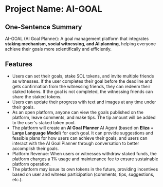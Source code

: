 # Project Name: AI-GOAL

## One-Sentence Summary

AI-GOAL (AI Goal Planner): A goal management platform that integrates **staking mechanism, social witnessing, and AI planning**, helping everyone achieve their goals more scientifically and efficiently.

## Features

- Users can set their goals, stake SOL tokens, and invite multiple friends as witnesses. If the user completes their goal before the deadline and gets confirmation from the witnessing friends, they can redeem their staked tokens. If the goal is not completed, the witnessing friends can share the staked tokens.
- Users can update their progress with text and images at any time under their goals.
- As an open platform, anyone can view the goals published on the platform, leave comments, and make tips. The tip amount will be added to the user's staked token pool.
- The platform will create an **AI Goal Planner** AI Agent (based on **Eliza + Large Language Model**) for each goal. It can provide suggestions and feasible plans for how users can achieve their goals, and users can interact with the AI Goal Planner through conversation to better accomplish their goals.
- Platform Revenue: When users or witnesses withdraw staked funds, the platform charges a 1% usage and maintenance fee to ensure sustainable platform operation.
- The platform may issue its own tokens in the future, providing incentives based on user and witness participation (comments, tips, suggestions, etc.).
